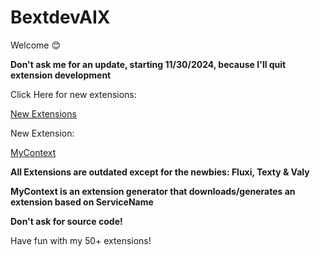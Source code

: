 # BextdevAIX

Welcome 😊

<b>Don't ask me for an update, starting 11/30/2024, because I'll quit extension development</b>

Click Here for new extensions:

<a href="https://sites.google.com/view/ai2extensionbextdevnew/ai2-new-extensions-free-aia-files">New Extensions</a>

New Extension:

<a href="https://sites.google.com/view/ai2extensionbextdevnew/mycontext">MyContext</a>

<b>All Extensions are outdated except for the newbies: Fluxi, Texty & Valy</b>

<b>MyContext is an extension generator that downloads/generates an extension based on ServiceName</b>

<b>Don't ask for source code!</b>

Have fun with my 50+ extensions!
